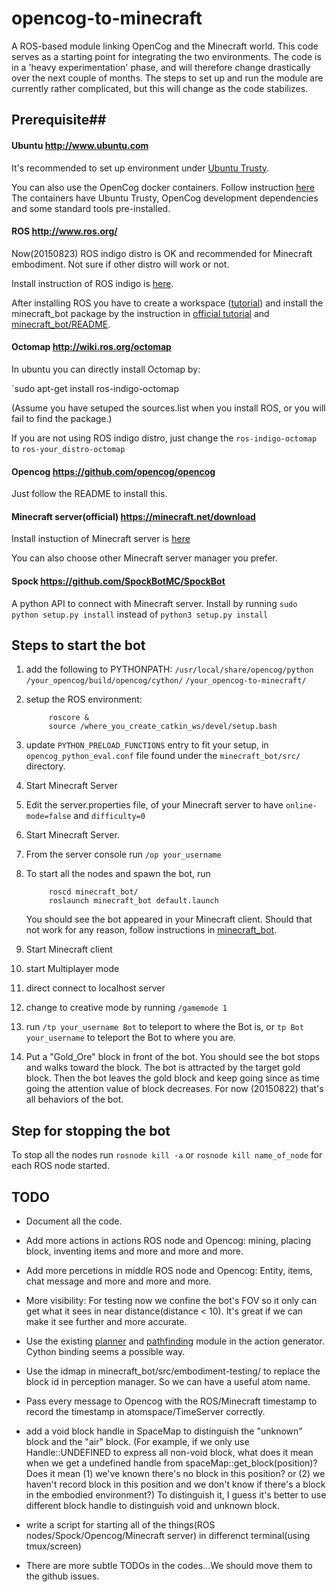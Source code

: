 # opencog-to-minecraft

A ROS-based module linking OpenCog and the Minecraft world. This code serves as
a starting point for integrating the two environments. The code is in a 'heavy
experimentation' phase, and will therefore change drastically over the next
couple of months. The steps to set up and run the module are currently rather
complicated, but this will change as the code stabilizes.

## Prerequisite##

#### Ubuntu http://www.ubuntu.com

It's recommended to set up environment under [Ubuntu Trusty](http://releases.ubuntu.com/14.04/).

You can also use the OpenCog docker containers. Follow instruction
[here](https://github.com/opencog/docker/blob/master/opencog/README.md)
The containers have Ubuntu Trusty, OpenCog development dependencies and some
standard tools pre-installed.

#### ROS http://www.ros.org/

Now(20150823) ROS indigo distro is OK and recommended for Minecraft embodiment. Not sure if other distro will work or not.

Install instruction of ROS indigo is [here](http://wiki.ros.org/indigo/Installation/Ubuntu).

After installing ROS you have to create a workspace ([tutorial](http://wiki.ros.org/catkin/Tutorials/create_a_workspace)) and install the minecraft_bot package by the instruction in [official tutorial](http://wiki.ros.org/catkin/Tutorials/CreatingPackage) and [minecraft_bot/README](https://github.com/OC2MC/opencog-to-minecraft/tree/master/minecraft_bot).

#### Octomap http://wiki.ros.org/octomap

In ubuntu you can directly install Octomap by:

`sudo apt-get install ros-indigo-octomap

(Assume you have setuped the sources.list when you install ROS, or you will fail to find the package.)

If you are not using ROS indigo distro, just change the `ros-indigo-octomap` to `ros-your_distro-octomap`

#### Opencog https://github.com/opencog/opencog

Just follow the README to install this.

#### Minecraft server(official) https://minecraft.net/download

Install instuction of Minecraft server is [here](http://minecraft.gamepedia.com/Tutorials/Setting_up_a_server)

You can also choose other Minecraft server manager you prefer.

#### Spock https://github.com/SpockBotMC/SpockBot

A python API to connect with Minecraft server. Install by running
`sudo python setup.py install` instead of `python3 setup.py install `

## Steps to start the bot
1. add the following to PYTHONPATH:
   `/usr/local/share/opencog/python`
   `/your_opencog/build/opencog/cython/`
   `/your_opencog-to-minecraft/`

2. setup the ROS environment:
   ```
        roscore &
        source /where_you_create_catkin_ws/devel/setup.bash
   ```

3. update `PYTHON_PRELOAD_FUNCTIONS` entry to fit your setup, in
   `opencog_python_eval.conf` file found under the `minecraft_bot/src/`
   directory.

4. Start Minecraft Server
  1. Edit the server.properties file, of your Minecraft server to have
     `online-mode=false` and `difficulty=0`
  2. Start Minecraft Server.
  3. From the server console run `/op your_username`

5. To start all the nodes and spawn the bot, run
   ```
        roscd minecraft_bot/                        
        roslaunch minecraft_bot default.launch      
   ```                                
   You should see the bot appeared in your Minecraft client. Should that not work for any reason, follow instructions in [minecraft_bot](minecraft_bot/README.md).

6. Start Minecraft client
  1. start Multiplayer mode
  2. direct connect to localhost server
  3. change to creative mode by running `/gamemode 1`
  4. run `/tp your_username Bot` to teleport to where the Bot is, or
     `tp Bot your_username` to teleport the Bot to where you are.

7. Put a "Gold_Ore" block in front of the bot. You should see the bot stops and
   walks toward the block. The bot is attracted by the target gold block. Then
   the bot leaves the gold block and keep going since as time going the
   attention value of block decreases. For now (20150822) that's all behaviors
   of the bot.

## Step for stopping the bot
To stop all the nodes run `rosnode kill -a` or `rosnode kill name_of_node` for
each ROS node started.

## TODO

* Document all the code.

* Add more actions in actions ROS node and Opencog: mining, placing block, inventing items and more and more and more.

* Add more percetions in middle ROS node and Opencog: Entity, items, chat message and more and more and more.

* More visibility: For testing now we confine the bot's FOV so it only can get what it sees in near distance(distance < 10). It's great if we can make it see further and more accurate.

* Use the existing [planner](https://github.com/opencog/opencog/blob/master/opencog/embodiment/Control/OperationalAvatarController/OCPlanner.h) and [pathfinding](https://github.com/opencog/opencog/blob/master/opencog/spatial/3DSpaceMap/Pathfinder3D.cc) module in the action generator. Cython binding seems a possible way.

* Use the idmap in minecraft_bot/src/embodiment-testing/ to replace the block id in perception manager. So we can have a useful atom name.

* Pass every message to Opencog with the ROS/Minecraft timestamp to record the timestamp in atomspace/TimeServer correctly.

* add a void block handle in SpaceMap to distinguish the "unknown" block and the "air" block. (For example, if we only use Handle::UNDEFINED to express all non-void block, what does it mean when we get a undefined handle from spaceMap::get_block(position)? Does it mean (1) we've known there's no block in this position? or (2) we haven't record block in this position and we don't know if there's a block in the embodied environment?) To distinguish it, I guess it's better to use different block handle to distinguish void and unknown block.

* write a script for starting all of the things(ROS nodes/Spock/Opencog/Minecraft server) in differenct terminal(using tmux/screen)

* There are more subtle TODOs in the codes...We should move them to the github issues.

